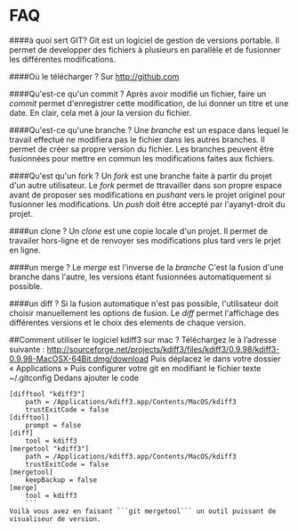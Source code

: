 FAQ
=====

####à quoi sert GIT?
Git est un logiciel de gestion de versions portable. Il permet de developper des fichiers à plusieurs en parallèle et de fusionner les différentes modifications.

####Où le télécharger ?
Sur http://github.com

####Qu'est-ce qu'un commit ?
Après avoir modifié un fichier, faire un *commit* permet d'enregistrer cette modification, de lui donner un titre et une date. En clair, cela met à jour la version du fichier.

####Qu'est-ce qu'une branche ?
Une *branche* est un espace dans lequel le travail effectué ne modifiera pas le fichier dans les autres branches. Il permet de créer sa propre version du fichier. Les branches peuvent être fusionnées pour mettre en commun les modifications faites aux fichiers.

####Qu'est qu'un fork ?
Un *fork* est une branche faite à partir du projet d'un autre utilisateur. Le *fork* permet de ttravailler dans son propre espace avant de proposer ses modifications en *pushant* vers le projet originel pour fusionner les modifications. Un *push* doit être accepté par l'ayanyt-droit du projet.

####un clone ?
Un *clone* est une copie locale d'un projet. Il permet de travailer hors-ligne et de renvoyer ses modifications plus tard vers le prjet en ligne.

####un merge ?
Le *merge* est l'inverse de la *branche* C'est la fusion d'une branche dans l'autre, les versions étant fusionnées automatiquement si possible. 

####un diff ?
Si la fusion automatique n'est pas possible, l'utilisateur doit choisir manuellement les options de fusion. Le *diff* permet l'affichage des différentes versions et le choix des elements de chaque version.

##Comment utiliser le logiciel kdiff3 sur mac ?
Téléchargez le à l’adresse suivante : http://sourceforge.net/projects/kdiff3/files/kdiff3/0.9.98/kdiff3-0.9.98-MacOSX-64Bit.dmg/download
Puis déplacez le dans votre dossier « Applications »
Puis configurer votre git en modifiant le fichier texte ~/.gitconfig
Dedans ajouter le code 

```
[difftool "kdiff3"]
    path = /Applications/kdiff3.app/Contents/MacOS/kdiff3
    trustExitCode = false
[difftool]
    prompt = false
[diff]
    tool = kdiff3
[mergetool "kdiff3"]
    path = /Applications/kdiff3.app/Contents/MacOS/kdiff3
    trustExitCode = false
[mergetool]
    keepBackup = false
[merge]
    tool = kdiff3
    ```
Voilà vous avez en faisant ```git mergetool``` un outil puissant de visualiseur de version.
